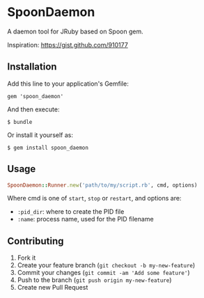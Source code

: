 # SpoonDaemon

A daemon tool for JRuby based on Spoon gem. 

Inspiration: https://gist.github.com/910177

## Installation

Add this line to your application's Gemfile:

    gem 'spoon_daemon'

And then execute:

    $ bundle

Or install it yourself as:

    $ gem install spoon_daemon

## Usage

```ruby
SpoonDaemon::Runner.new('path/to/my/script.rb', cmd, options)
```

Where cmd is one of `start`, `stop` or `restart`, and options are:
 * `:pid_dir`: where to create the PID file
 * `:name`: process name, used for the PID filename


## Contributing

1. Fork it
2. Create your feature branch (`git checkout -b my-new-feature`)
3. Commit your changes (`git commit -am 'Add some feature'`)
4. Push to the branch (`git push origin my-new-feature`)
5. Create new Pull Request
